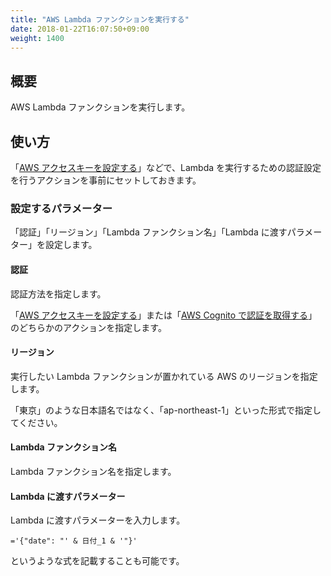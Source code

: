 ```yaml
---
title: "AWS Lambda ファンクションを実行する"
date: 2018-01-22T16:07:50+09:00
weight: 1400
---
```


## 概要

AWS Lambda ファンクションを実行します。

## 使い方

「[AWS アクセスキーを設定する](../aws_set_access_key)」などで、Lambda を実行するための認証設定を行うアクションを事前にセットしておきます。

### 設定するパラメーター

「認証」「リージョン」「Lambda ファンクション名」「Lambda に渡すパラメーター」を設定します。

#### 認証

認証方法を指定します。

「[AWS アクセスキーを設定する](../aws_set_access_key)」または「[AWS Cognito で認証を取得する](../aws_cognito)」のどちらかのアクションを指定します。

#### リージョン

実行したい Lambda ファンクションが置かれている AWS のリージョンを指定します。

「東京」のような日本語名ではなく、「ap-northeast-1」といった形式で指定してください。

#### Lambda ファンクション名

Lambda ファンクション名を指定します。

#### Lambda に渡すパラメーター

Lambda に渡すパラメーターを入力します。

```
='{"date": "' & 日付_1 & '"}'
```

というような式を記載することも可能です。
